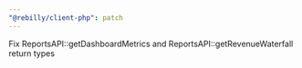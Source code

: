 ```yaml
---
"@rebilly/client-php": patch
---
```


Fix ReportsAPI::getDashboardMetrics and ReportsAPI::getRevenueWaterfall return types 
